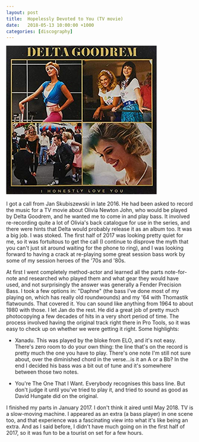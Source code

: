 ```yaml
---
layout: post
title:  Hopelessly Devoted to You (TV movie)
date:   2018-05-13 10:00:00 +1000
categories: [discography]
---
```


![](/assets/discography/delta.jpg)

I got a call from Jan Skubiszewski in late 2016. He had been asked to record the music for a TV movie about Olivia Newton John, who would be played by Delta Goodrem, and he wanted me to come in and play bass. It involved re-recording quite a lot of Olivia's back catalogue for use in the series, and there were hints that Delta would probably release it as an album too. It was a big job. I was stoked. The first half of 2017 was looking pretty quiet for me, so it was fortuitous to get the call (I continue to disprove the myth that you can't just sit around waiting for the phone to ring), and I was looking forward to having a crack at re-playing some great session bass work by some of my session heroes of the '70s and '80s.

At first I went completely method-actor and learned all the parts note-for-note and researched who played them and what gear they would have used, and not surprisingly the answer was generally a Fender Precision Bass. I took a few options in: "Daphne" (the bass I've done most of my playing on, which has really old roundwounds) and my '64 with Thomastik flatwounds. That covered it. You can sound like anything from 1964 to about 1980 with those. I let Jan do the rest. He did a great job of pretty much photocopying a few decades of hits in a very short period of time. The process involved having the original track right there in Pro Tools, so it was easy to check up on whether we were getting it right. Some highlights:

- Xanadu. This was played by the bloke from ELO, and it's not easy. There's zero room to do your own thing: the line that's on the record is pretty much the one you have to play. There's one note I'm still not sure about, over the diminished chord in the verse...is it an A or a Bb? In the end I decided his bass was a bit out of tune and it's somewhere between those two notes.

- You're The One That I Want. Everybody recognises this bass line. But don't judge it until you've tried to play it, and tried to sound as good as David Hungate did on the original.

I finished my parts in January 2017. I don't think it aired until May 2018. TV is a slow-moving machine. I appeared as an extra (a bass player) in one scene too, and that experience was a fascinating view into what it's like being an extra. And as I said before, I didn't have much going on in the first half of 2017, so it was fun to be a tourist on set for a few hours.